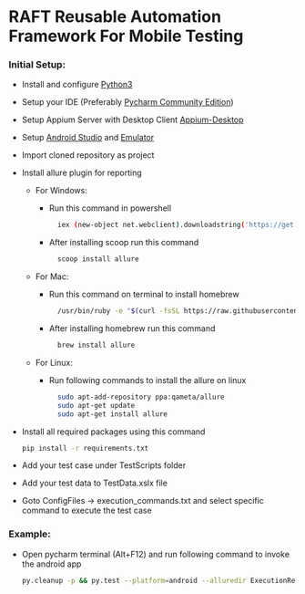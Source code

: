 # RAFT  Reusable Automation Framework For Mobile Testing

### Initial Setup:
- Install and configure [Python3](https://www.python.org/downloads/)
- Setup your IDE (Preferably [Pycharm Community Edition](https://www.jetbrains.com/pycharm/download/#section=windows))
- Setup Appium Server with Desktop Client [Appium-Desktop](https://github.com/appium/appium-desktop)
- Setup [Android Studio](https://developer.android.com/studio/install) and [Emulator](https://developer.android.com/studio/run/emulator)
- Import cloned repository as project
- Install allure plugin for reporting

    - For Windows:
      - Run this command in powershell
          ```sh
            iex (new-object net.webclient).downloadstring('https://get.scoop.sh')
          ```
      - After installing scoop run this command
          ```sh
            scoop install allure
          ```

    - For Mac:
      - Run this command on terminal to install homebrew
          ```sh
            /usr/bin/ruby -e "$(curl -fsSL https://raw.githubusercontent.com/Homebrew/install/master/install)"
          ```
      - After installing homebrew run this command
          ```sh
            brew install allure
          ```

    - For Linux:
      - Run following commands to install the allure on linux
          ```sh
            sudo apt-add-repository ppa:qameta/allure
            sudo apt-get update
            sudo apt-get install allure
          ```

- Install all required packages using this command
    ```sh
    pip install -r requirements.txt
    ```
- Add your test case under TestScripts folder
- Add your test data to TestData.xslx file
- Goto ConfigFiles -> execution_commands.txt and select specific command to execute the test case

### Example:
- Open pycharm terminal (Alt+F12) and run following command to invoke the android app
    ```sh
    py.cleanup -p && py.test --platform=android --alluredir ExecutionReports/ & allure serve ExecutionReports
    ```
